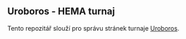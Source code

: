 ## Uroboros - HEMA turnaj

Tento repozitář slouží pro správu stránek turnaje [Uroboros](uroboroshema.github.io).

